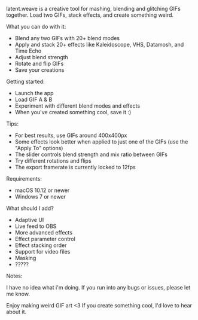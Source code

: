 latent.weave is a creative tool for mashing, blending and glitching GIFs together. Load two GIFs, stack effects, and create something weird.

What you can do with it:

- Blend any two GIFs with 20+ blend modes
- Apply and stack 20+ effects like Kaleidoscope, VHS, Datamosh, and Time Echo
- Adjust blend strength
- Rotate and flip GIFs
- Save your creations

Getting started:

- Launch the app
- Load GIF A & B
- Experiment with different blend modes and effects
- When you've created something cool, save it :)

Tips:

- For best results, use GIFs around 400x400px
- Some effects look better when applied to just one of the GIFs (use the "Apply To" options)
- The slider controls blend strength and mix ratio between GIFs
- Try different rotations and flips 
- The export framerate is currently locked to 12fps

Requirements:

- macOS 10.12 or newer
- Windows 7 or newer

What should I add?

- Adaptive UI
- Live feed to OBS
- More advanced effects
- Effect parameter control
- Effect stacking order
- Support for video files
- Masking
- ?????

Notes:

I have no idea what i'm doing. If you run into any bugs or issues, please let me know. 

Enjoy making weird GIF art <3 If you create something cool, I'd love to hear about it.

																  										
